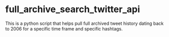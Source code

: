 # full_archive_search_twitter_api
This is a python script that helps pull full archived tweet history dating back to 2006 for a specific time frame and specific hashtags. 
